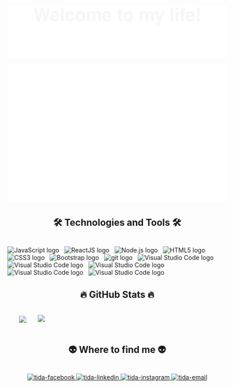 ![](svg/welcome.svg)
<!-- bkahuy -->
<a href="#" target="_blank">
  <img src="svg/tida.svg" width="1200" alt="tida-official" />
</a>

<h2 align="center">🛠 Technologies and Tools 🛠</h2>
<br>
<!-- https://simpleicons.org/ -->
<span><img src="https://img.shields.io/badge/JavaScript-282C34?logo=javascript&logoColor=F7DF1E" alt="JavaScript logo" title="JavaScript" height="25" /></span>
&nbsp;
<span><img src="https://img.shields.io/badge/ReactJS-282C34?logo=react&logoColor=61DAFB" alt="ReactJS logo" title="ReactJS" height="25" /></span>
&nbsp;
<span><img src="https://img.shields.io/badge/Node.js-282C34?logo=node.js&logoColor=00F200" alt="Node.js logo" title="Node.js" height="25" /></span>
&nbsp;
<span><img src="https://img.shields.io/badge/HTML5-282C34?logo=html5&logoColor=E34F26" alt="HTML5 logo" title="HTML5" height="25" /></span>
&nbsp;
<span><img src="https://img.shields.io/badge/CSS3-282C34?logo=css3&logoColor=1572B6" alt="CSS3 logo" title="CSS3" height="25" /></span>
&nbsp;
<span><img src="https://img.shields.io/badge/Bootstrap-282C34?logo=bootstrap&logoColor=7952B3" alt="Bootstrap logo" title="Bootstrap" height="25" /></span>
&nbsp;
<span><img src="https://img.shields.io/badge/git-282C34?logo=git&logoColor=F05032" alt="git logo" title="git" height="25" /></span>
&nbsp;
<span><img src="https://img.shields.io/badge/VS%20Code-282C34?logo=visual-studio-code&logoColor=007ACC" alt="Visual Studio Code logo" title="Visual Studio Code" height="25" /></span>
&nbsp;
<span><img src="https://img.shields.io/badge/Java-282C34?logo=visual-studio-code&logoColor=007ACC" alt="Visual Studio Code logo" title="Visual Studio Code" height="25" /></span>
&nbsp;
<span><img src="https://img.shields.io/badge/C Sharp-282C34?logo=c-sharp&logoColor=007ACC" alt="Visual Studio Code logo" title="Visual Studio Code" height="25" /></span>
&nbsp;
<span><img src="https://img.shields.io/badge/C++-282C34?logo=cplusplus&logoColor=007ACC" alt="Visual Studio Code logo" title="Visual Studio Code" height="25" /></span>
&nbsp;
<span><img src="https://img.shields.io/badge/SQL Server-282C34?logo=&logoColor=007ACC" alt="Visual Studio Code logo" title="Visual Studio Code" height="25" /></span>
&nbsp;

<br>
<h2 align="center">🔥 GitHub Stats 🔥</h2>
<!-- https://github.com/anuraghazra/github-readme-stats -->
<br>
<div align=center>
  <a href="#" title="tida-tr">
    <img width="315" align="center" src="https://github-readme-stats.vercel.app/api/top-langs/?username=tida-tr&hide=c%23,powershell,Mathematica,Ruby,Objective-C,Objective-C%2b%2b,Cuda&title_color=61dafb&text_color=ffffff&icon_color=61dafb&bg_color=20232a&langs_count=8&layout=compact&border_color=61dafb&hide_border=true" />
  </a>
  <a href="#" title="tida-tr">
    <img align="right" width="434" src="https://github-readme-stats.vercel.app/api?username=tida-tr&show_icons=true&theme=react&border_color=61dafb&hide_border=true&rank_icon=github&include_all_commits=true" />
  </a>
</div>

<br>
<h2 align="center">👽 Where to find me 👽</h2>
<br>
<!-- https://icons8.com -->
<div align="center">
  <a href="https://www.facebook.com/tida.tr" target="blank">
    <img src="https://img.icons8.com/bubbles/100/000000/facebook-new.png" alt="tida-facebook" />
  </a>
  <a href="https://www.linkedin.com/in/tien-dat-tran-1853a0322/" target="blank">
    <img src="https://img.icons8.com/bubbles/100/000000/linkedin.png" alt="tida-linkedin" />
  </a>
  <a href="https://www.instagram.com/_tida.tr_/" target="blank">
    <img src="https://img.icons8.com/bubbles/100/000000/instagram.png" alt="tida-instagram" />
  </a>
  <a href="trtiendat.004@gmail.com" target="top">
    <img src="https://img.icons8.com/bubbles/100/000000/apple-mail.png" alt="tida-email" />
  </a>
</div>

<br>

